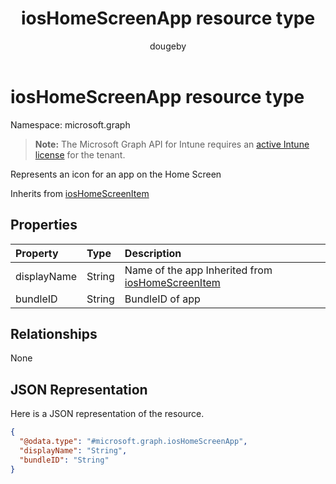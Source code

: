 ﻿---
title: "iosHomeScreenApp resource type"
description: "Represents an icon for an app on the Home Screen"
author: "dougeby"
localization_priority: Normal
ms.prod: "intune"
doc_type: resourcePageType
---

# iosHomeScreenApp resource type

Namespace: microsoft.graph

> **Note:** The Microsoft Graph API for Intune requires an [active Intune license](https://go.microsoft.com/fwlink/?linkid=839381) for the tenant.

Represents an icon for an app on the Home Screen

Inherits from [iosHomeScreenItem](../resources/intune-deviceconfig-ioshomescreenitem.md)

## Properties

| Property    | Type   | Description                                                                                               |
| :---------- | :----- | :-------------------------------------------------------------------------------------------------------- |
| displayName | String | Name of the app Inherited from [iosHomeScreenItem](../resources/intune-deviceconfig-ioshomescreenitem.md) |
| bundleID    | String | BundleID of app                                                                                           |

## Relationships

None

## JSON Representation

Here is a JSON representation of the resource.

<!-- {
  "blockType": "resource",
  "@odata.type": "microsoft.graph.iosHomeScreenApp"
}
-->

```json
{
  "@odata.type": "#microsoft.graph.iosHomeScreenApp",
  "displayName": "String",
  "bundleID": "String"
}
```
